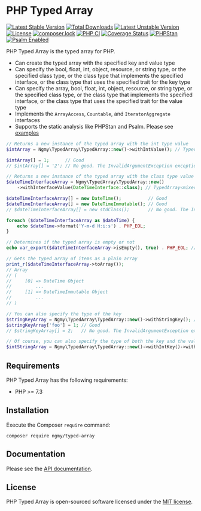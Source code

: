 # PHP Typed Array
[![Latest Stable Version](https://poser.pugx.org/ngmy/typed-array/v)](//packagist.org/packages/ngmy/typed-array)
[![Total Downloads](https://poser.pugx.org/ngmy/typed-array/downloads)](//packagist.org/packages/ngmy/typed-array)
[![Latest Unstable Version](https://poser.pugx.org/ngmy/typed-array/v/unstable)](//packagist.org/packages/ngmy/typed-array)
[![License](https://poser.pugx.org/ngmy/typed-array/license)](//packagist.org/packages/ngmy/typed-array)
[![composer.lock](https://poser.pugx.org/ngmy/typed-array/composerlock)](//packagist.org/packages/ngmy/typed-array)
[![PHP CI](https://github.com/ngmy/php-typed-array/actions/workflows/php.yml/badge.svg)](https://github.com/ngmy/php-typed-array/actions/workflows/php.yml)
[![Coverage Status](https://coveralls.io/repos/github/ngmy/php-typed-array/badge.svg?branch=master)](https://coveralls.io/github/ngmy/php-typed-array?branch=master)
[![PHPStan](https://img.shields.io/badge/PHPStan-enabled-brightgreen.svg?style=flat)](https://github.com/phpstan/phpstan)
[![Psalm Enabled](https://img.shields.io/badge/Psalm-enabled-brightgreen.svg?style=flat)](https://psalm.dev/)

PHP Typed Array is the typed array for PHP.

- Can create the typed array with the specified key and value type
- Can specify the bool, float, int, object, resource, or string type, or the specified class type, or the class type that implements the specified interface, or the class type that uses the specified trait for the key type
- Can specify the array, bool, float, int, object, resource, or string type, or the specified class type, or the class type that implements the specified interface, or the class type that uses the specified trait for the value type
- Implements the `ArrayAccess`, `Countable`, and `IteratorAggregate` interfaces
- Supports the static analysis like PHPStan and Psalm. Please see [examples](docs/examples)

```php
// Returns a new instance of the typed array with the int type value
$intArray = Ngmy\TypedArray\TypedArray::new()->withIntValue(); // TypedArray<mixed, int>

$intArray[] = 1;      // Good
// $intArray[] = '2'; // No good. The InvalidArgumentException exception is thrown

// Returns a new instance of the typed array with the class type value that implements the DateTimeInterface interface
$dateTimeInterfaceArray = Ngmy\TypedArray\TypedArray::new()
    ->withInterfaceValue(DateTimeInterface::class); // TypedArray<mixed, DateTimeInterface>

$dateTimeInterfaceArray[] = new DateTime();          // Good
$dateTimeInterfaceArray[] = new DateTimeImmutable(); // Good
// $dateTimeInterfaceArray[] = new stdClass();       // No good. The InvalidArgumentException exception is thrown

foreach ($dateTimeInterfaceArray as $dateTime) {
    echo $dateTime->format('Y-m-d H:i:s') . PHP_EOL;
}

// Determines if the typed array is empty or not
echo var_export($dateTimeInterfaceArray->isEmpty(), true) . PHP_EOL; // false

// Gets the typed array of items as a plain array
print_r($dateTimeInterfaceArray->toArray());
// Array
// (
//     [0] => DateTime Object
//         ...
//     [1] => DateTimeImmutable Object
//         ...
// )

// You can also specify the type of the key
$stringKeyArray = Ngmy\TypedArray\TypedArray::new()->withStringKey(); // TypedArray<string, mixed>
$stringKeyArray['foo'] = 1; // Good
// $stringKeyArray[] = 2;   // No good. The InvalidArgumentException exception is thrown

// Of course, you can also specify the type of both the key and the value
$intStringArray = Ngmy\TypedArray\TypedArray::new()->withIntKey()->withStringValue(); // TypedArray<int, string>
```

## Requirements
PHP Typed Array has the following requirements:

* PHP >= 7.3

## Installation
Execute the Composer `require` command:
```console
composer require ngmy/typed-array
```

## Documentation
Please see the [API documentation](https://ngmy.github.io/php-typed-array/api/).

## License
PHP Typed Array is open-sourced software licensed under the [MIT license](http://opensource.org/licenses/MIT).
